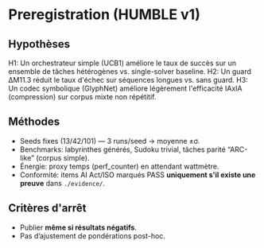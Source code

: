 
# Preregistration (HUMBLE v1)

## Hypothèses
H1: Un orchestrateur simple (UCB1) améliore le taux de succès sur un ensemble de tâches hétérogènes vs. single-solver baseline.
H2: Un guard ΔM11.3 réduit le taux d'échec sur séquences longues vs. sans guard.
H3: Un codec symbolique (GlyphNet) améliore légèrement l'efficacité IAxIA (compression) sur corpus mixte non répétitif.

## Méthodes
- Seeds fixes (13/42/101) — 3 runs/seed → moyenne ±σ.
- Benchmarks: labyrinthes générés, Sudoku trivial, tâches parité “ARC-like” (corpus simple).
- Énergie: proxy temps (perf_counter) en attendant wattmètre.
- Conformité: items AI Act/ISO marqués PASS **uniquement s'il existe une preuve** dans `./evidence/`.

## Critères d'arrêt
- Publier **même si résultats négatifs**.
- Pas d’ajustement de pondérations post-hoc.
